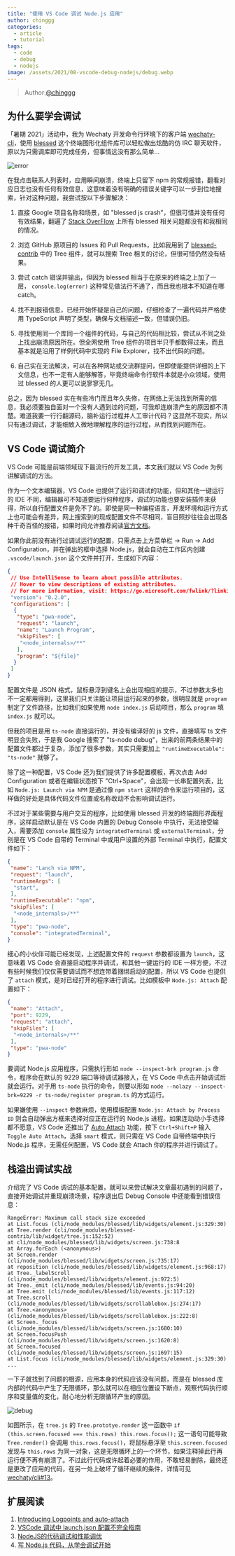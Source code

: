 ```yaml
---
title: "使用 VS Code 调试 Node.js 应用"
author: chinggg
categories:
  - article
  - tutorial
tags:
  - code
  - debug
  - nodejs
image: /assets/2021/08-vscode-debug-nodejs/debug.webp
---
```


> Author:[@chinggg](https://github.com/chinggg)

## 为什么要学会调试

「暑期 2021」活动中，我为 Wechaty 开发命令行环境下的客户端 [wechaty-cli](https://github.com/wechaty/cli)，使用 [blessed](https://github.com/chjj/blessed) 这个终端图形化组件库可以轻松做出炫酷的仿 IRC 聊天软件，原以为只需调库即可完成任务，但事情远没有那么简单...

![error](/assets/2021/08-vscode-debug-nodejs/error.webp)

在我点击联系人列表时，应用瞬间崩溃，终端上只留下 npm 的常规报错，翻看对应日志也没有任何有效信息，这意味着没有明确的错误关键字可以一步到位地搜索，针对这种问题，我尝试按以下步骤解决：

1. 直接 Google 项目名称和场景，如 "blessed js crash"，但很可惜并没有任何有效结果，翻遍了 [Stack OverFlow](https://stackoverflow.com/questions/tagged/blessed) 上所有 blessed 相关问题都没有和我相同的情况。

2. 浏览 GitHub 原项目的 Issues 和 Pull Requests，比如我用到了 [blessed-contrib](https://github.com/yaronn/blessed-contrib#tree) 中的 Tree 组件，就可以搜索 Tree 相关的讨论，但很可惜仍然没有结果。

3. 尝试 catch 错误并输出，但因为 blessed 相当于在原来的终端之上加了一层， `console.log(error)` 这种常见做法行不通了，而且我也根本不知道在哪 catch。

4. 找不到报错信息，已经开始怀疑是自己的问题，仔细检查了一遍代码并严格使用 TypeScript 声明了类型，确保与文档描述一致，但错误仍旧。

5. 寻找使用同一个库同一个组件的代码，与自己的代码相比较，尝试从不同之处上找出崩溃原因所在。但全网使用 Tree 组件的项目半只手都数得过来，而且基本就是沿用了样例代码中实现的 File Explorer，找不出代码的问题。

6. 自己实在无法解决，可以在各种网站或交流群提问，但即使能提供详细的上下文信息，也不一定有人能够解答，毕竟终端命令行软件本就是小众领域，使用过 blessed 的人更可以说寥寥无几。

总之，因为 blessed 实在有些冷门而且年久失修，在网络上无法找到所需的信息，我必须要独自面对一个没有人遇到过的问题，可我却连崩溃产生的原因都不清楚。难道我要一行行翻源码，脑补运行过程并人工审计代码？这显然不现实，所以只有通过调试，才能细致入微地理解程序的运行过程，从而找到问题所在。

## VS Code 调试简介

VS Code 可能是前端领域现下最流行的开发工具，本文我们就以 VS Code 为例讲解调试的方法。

作为一个文本编辑器，VS Code 也提供了运行和调试的功能，但和其他一键运行的 IDE 不同，编辑器可不知道要运行何种程序，调试的功能也要安装插件来获得，所以自行配置文件是免不了的。即使是同一种编程语言，开发环境和运行方式上也可能会有差异，网上搜索到的现成配置文件不尽相同，盲目照抄往往会出现各种千奇百怪的报错，如果时间允许推荐阅读[官方文档](https://code.visualstudio.com/docs/nodejs/nodejs-debugging)。

如果你此前没有进行过调试运行的配置，只需点击上方菜单栏 -> Run -> Add Configuration，并在弹出的框中选择 Node.js，就会自动在工作区内创建 `.vscode/launch.json` 这个文件并打开，生成如下内容：

```json
{
 // Use IntelliSense to learn about possible attributes.
 // Hover to view descriptions of existing attributes.
 // For more information, visit: https://go.microsoft.com/fwlink/?linkid=830387
 "version": "0.2.0",
 "configurations": [
  {
   "type": "pwa-node",
   "request": "launch",
   "name": "Launch Program",
   "skipFiles": [
    "<node_internals>/**"
   ],
   "program": "${file}"
  }
 ]
}
```

配置文件是 JSON 格式，鼠标悬浮到键名上会出现相应的提示，不过参数太多也不一定都用得到，这里我们只关注能让项目运行起来的参数，很明显就是 `program` 制定了文件路径，比如我们如果使用 `node index.js` 启动项目，那么 `program` 填 `index.js` 就可以。

但我的项目是用 `ts-node` 直接运行的，并没有编译好的 js 文件，直接填写 ts 文件明显会失败，于是我 Google 搜索了 "ts-node debug"，出来的前两条结果中的配置文件都过于复杂，添加了很多参数，其实只需要加上 `"runtimeExecutable": "ts-node"` 就够了。

除了这一种配置，VS Code 还为我们提供了许多配置模板，再次点击 Add Configuration 或者在编辑状态按下 "Ctrl+Space"，会出现一长串配置列表，比如 `Node.js: Launch via NPM` 是通过像 `npm start` 这样的命令来运行项目的，这样做的好处是具体代码文件位置或名称改动不会影响调试运行。

不过对于某些需要与用户交互的程序，比如使用 blessed 开发的终端图形界面程序，这样启动默认是在 VS Code 内置的 Debug Console 中执行，无法接受输入，需要添加 `console` 属性设为 `integratedTerminal` 或 `externalTerminal`，分别是在 VS Code 自带的 Terminal 中或用户设置的外部 Terminal 中执行，配置文件如下：

```json
{
 "name": "Lanch via NPM",
 "request": "launch",
 "runtimeArgs": [
  "start",
 ],
 "runtimeExecutable": "npm",
 "skipFiles": [
  "<node_internals>/**"
 ],
 "type": "pwa-node",
 "console": "integratedTerminal",
}
```

细心的小伙伴可能已经发现，上述配置文件的 `request` 参数都设置为 `launch`，这意味着 VS Code 会直接启动程序并调试，和其他一键运行的 IDE 一样方便，不过有些时候我们仅仅需要调试而不想连带着捆绑启动的配置，所以 VS Code 也提供了 `attach` 模式，是对已经打开的程序进行调试。比如模板中 `Node.js: Attach` 配置如下：

```json
{
 "name": "Attach",
 "port": 9229,
 "request": "attach",
 "skipFiles": [
  "<node_internals>/**"
 ],
 "type": "pwa-node"
}
```

要调试 Node.js 应用程序，只需执行形如 `node --inspect-brk program.js` 命令，程序会在默认的 9229 端口等待调试器接入，在 VS Code 中点击开始调试后就会运行。对于用 `ts-node` 执行的命令，则要以形如 `node --nolazy --inspect-brk=9229 -r ts-node/register program.ts` 的方式运行。

如果嫌使用 `--inspect` 参数麻烦，使用模板配置 `Node.js: Attach by Process ID` 则会自动弹出方框来选择对应正在运行的 Node.js 进程。如果连动动小手选择都不愿意，VS Code 还推出了 [Auto Attach](https://code.visualstudio.com/docs/nodejs/nodejs-debugging#_auto-attach) 功能，按下 `Ctrl+Shift+P` 输入 `Toggle Auto Attach`，选择 `smart` 模式，则只需在 VS Code 自带终端中执行 Node.js 程序，无需任何配置，VS Code 就会 Attach 你的程序并进行调试了。

## 栈溢出调试实战

介绍完了 VS Code 调试的基本配置，就可以来尝试解决文章最初遇到的问题了，直接开始调试并重现崩溃场景，程序退出后 Debug Console 中还能看到错误信息：

```log
RangeError: Maximum call stack size exceeded
at List.focus (cli/node_modules/blessed/lib/widgets/element.js:329:30)
at Tree.render (cli/node_modules/blessed-contrib/lib/widget/tree.js:152:52)
at cli/node_modules/blessed/lib/widgets/screen.js:738:8
at Array.forEach (<anonymous>)
at Screen.render (cli/node_modules/blessed/lib/widgets/screen.js:735:17)
at reposition (cli/node_modules/blessed/lib/widgets/element.js:968:17)
at Tree._labelScroll (cli/node_modules/blessed/lib/widgets/element.js:972:5)
at Tree._emit (cli/node_modules/blessed/lib/events.js:94:20)
at Tree.emit (cli/node_modules/blessed/lib/events.js:117:12)
at Tree.scroll (cli/node_modules/blessed/lib/widgets/scrollablebox.js:274:17)
at Tree.<anonymous> (cli/node_modules/blessed/lib/widgets/scrollablebox.js:222:8)
at Screen._focus (cli/node_modules/blessed/lib/widgets/screen.js:1680:10)
at Screen.focusPush (cli/node_modules/blessed/lib/widgets/screen.js:1620:8)
at Screen.focused (cli/node_modules/blessed/lib/widgets/screen.js:1697:15)
at List.focus (cli/node_modules/blessed/lib/widgets/element.js:329:30)
...
```

一下子就找到了问题的根源，应用本身的代码应该没有问题，而是在 blessed 库内部的代码中产生了无限循环，那么就可以在相应位置设下断点，观察代码执行顺序和变量值的变化，耐心地分析无限循环产生的原因。

![debug](/assets/2021/08-vscode-debug-nodejs/debug.webp)

如图所示，在 `tree.js` 的 `Tree.prototye.render` 这一函数中 `if (this.screen.focused === this.rows) this.rows.focus();` 这一语句可能导致 `Tree.render()` 会调用 `this.rows.focus()`，将鼠标悬浮至 `this.screen.focused` 发现与 `this.rows` 为同一对象，这是无限循环上的一个环节，如果注释掉此行再运行便不再有崩溃了。不过此行代码或许起着必要的作用，不敢轻易删除，最终还是更改了应用的代码，在另一处上破坏了循环继续的条件，详情可见 [wechaty/cli#13](https://github.com/wechaty/cli/pull/13)。

## 扩展阅读

1. [Introducing Logpoints and auto-attach](https://code.visualstudio.com/blogs/2018/07/12/introducing-logpoints-and-auto-attach)
2. [VSCode 调试中 launch.json 配置不完全指南](https://www.barretlee.com/blog/2019/03/18/debugging-in-vscode-tutorial/)
3. [NodeJS的代码调试和性能调优](https://www.barretlee.com/blog/2015/10/07/debug-nodejs-in-command-line/)
4. [写 Node.js 代码，从学会调试开始](https://mp.weixin.qq.com/s/7PNE3nBhpQOTN4stChvWzQ)
